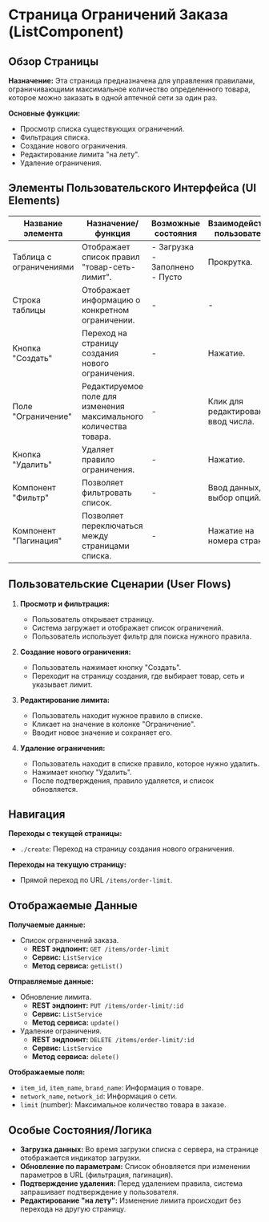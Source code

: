 # Страница Ограничений Заказа (ListComponent)

## Обзор Страницы

**Назначение:** Эта страница предназначена для управления правилами, ограничивающими максимальное количество определенного товара, которое можно заказать в одной аптечной сети за один раз.

**Основные функции:**
-   Просмотр списка существующих ограничений.
-   Фильтрация списка.
-   Создание нового ограничения.
-   Редактирование лимита "на лету".
-   Удаление ограничения.

## Элементы Пользовательского Интерфейса (UI Elements)

| Название элемента | Назначение/функция | Возможные состояния | Взаимодействие пользователя |
| --- | --- | --- | --- |
| Таблица с ограничениями | Отображает список правил "товар-сеть-лимит". | - Загрузка<br>- Заполнено<br>- Пусто | Прокрутка. |
| Строка таблицы | Отображает информацию о конкретном ограничении. | - | - |
| Кнопка "Создать" | Переход на страницу создания нового ограничения. | - | Нажатие. |
| Поле "Ограничение" | Редактируемое поле для изменения максимального количества товара. | - | Клик для редактирования, ввод числа. |
| Кнопка "Удалить" | Удаляет правило ограничения. | - | Нажатие. |
| Компонент "Фильтр" | Позволяет фильтровать список. | - | Ввод данных, выбор опций. |
| Компонент "Пагинация" | Позволяет переключаться между страницами списка. | - | Нажатие на номера страниц. |

## Пользовательские Сценарии (User Flows)

1.  **Просмотр и фильтрация:**
    -   Пользователь открывает страницу.
    -   Система загружает и отображает список ограничений.
    -   Пользователь использует фильтр для поиска нужного правила.

2.  **Создание нового ограничения:**
    -   Пользователь нажимает кнопку "Создать".
    -   Переходит на страницу создания, где выбирает товар, сеть и указывает лимит.

3.  **Редактирование лимита:**
    -   Пользователь находит нужное правило в списке.
    -   Кликает на значение в колонке "Ограничение".
    -   Вводит новое значение и сохраняет его.

4.  **Удаление ограничения:**
    -   Пользователь находит в списке правило, которое нужно удалить.
    -   Нажимает кнопку "Удалить".
    -   После подтверждения, правило удаляется, и список обновляется.

## Навигация

**Переходы с текущей страницы:**
-   `./create`: Переход на страницу создания нового ограничения.

**Переходы на текущую страницу:**
-   Прямой переход по URL `/items/order-limit`.

## Отображаемые Данные

**Получаемые данные:**
-   Список ограничений заказа.
    -   **REST эндпоинт:** `GET /items/order-limit`
    -   **Сервис:** `ListService`
    -   **Метод сервиса:** `getList()`

**Отправляемые данные:**
-   Обновление лимита.
    -   **REST эндпоинт:** `PUT /items/order-limit/:id`
    -   **Сервис:** `ListService`
    -   **Метод сервиса:** `update()`
-   Удаление ограничения.
    -   **REST эндпоинт:** `DELETE /items/order-limit/:id`
    -   **Сервис:** `ListService`
    -   **Метод сервиса:** `delete()`

**Отображаемые поля:**
-   `item_id`, `item_name`, `brand_name`: Информация о товаре.
-   `network_name`, `network_id`: Информация о сети.
-   `limit` (number): Максимальное количество товара в заказе.

## Особые Состояния/Логика

-   **Загрузка данных:** Во время загрузки списка с сервера, на странице отображается индикатор загрузки.
-   **Обновление по параметрам:** Список обновляется при изменении параметров в URL (фильтрация, пагинация).
-   **Подтверждение удаления:** Перед удалением правила, система запрашивает подтверждение у пользователя.
-   **Редактирование "на лету":** Изменение лимита происходит без перехода на другую страницу.
